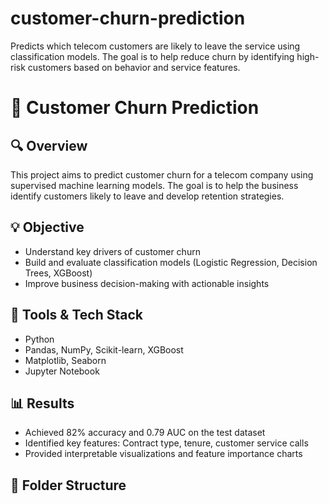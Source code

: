 # customer-churn-prediction
Predicts which telecom customers are likely to leave the service using classification models. The goal is to help reduce churn by identifying high-risk customers based on behavior and service features.

# 🧠 Customer Churn Prediction

## 🔍 Overview
This project aims to predict customer churn for a telecom company using supervised machine learning models. The goal is to help the business identify customers likely to leave and develop retention strategies.

## 💡 Objective
- Understand key drivers of customer churn
- Build and evaluate classification models (Logistic Regression, Decision Trees, XGBoost)
- Improve business decision-making with actionable insights

## 🧰 Tools & Tech Stack
- Python
- Pandas, NumPy, Scikit-learn, XGBoost
- Matplotlib, Seaborn
- Jupyter Notebook

## 📊 Results
- Achieved 82% accuracy and 0.79 AUC on the test dataset
- Identified key features: Contract type, tenure, customer service calls
- Provided interpretable visualizations and feature importance charts

## 📁 Folder Structure
